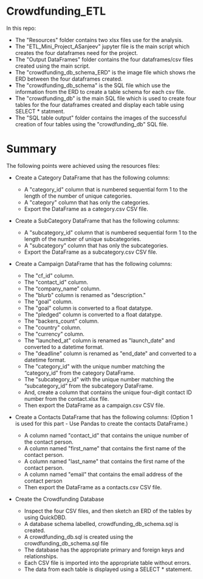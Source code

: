 # Crowdfunding_ETL

In this repo:

* The "Resources" folder contains two xlsx files use for the analysis.
* The "ETL_Mini_Project_ASanjeev" jupyter file is the main script which creates the four dataframes need for the project.
* The "Output DataFrames" folder contains the four dataframes/csv files created using the main script.
* The "crowdfunding_db_schema_ERD" is the image file which shows rhe ERD between the four dataframes created.
* The "crowdfunding_db_schema" is the SQL file which use the information from the ERD to create a table schema for each csv file.
* The "crowdfunding_db" is the main SQL file which is used to create four tables for the four dataframes created and display each table using SELECT * statment.
* The "SQL table output" folder contains the images of the successful creation of four tables using the "crowdfunding_db" SQL file.

# Summary

The following points were achieved using the resources files:

* Create a Category DataFrame that has the following columns:

    * A "category_id" column that is numbered sequential form 1 to the length of the number of unique categories.
    * A "category" column that has only the categories.
    * Export the DataFrame as a category.csv CSV file.

* Create a SubCategory DataFrame that has the following columns:

    * A "subcategory_id" column that is numbered sequential form 1 to the length of the number of unique subcategories.
    * A "subcategory" column that has only the subcategories.
    * Export the DataFrame as a subcategory.csv CSV file.

* Create a Campaign DataFrame that has the following columns:

    * The "cf_id" column.
    * The "contact_id" column.
    * The “company_name” column.
    * The "blurb" column is renamed as "description."
    * The "goal" column.
    * The "goal" column is converted to a float datatype.
    * The "pledged" column is converted to a float datatype.
    * The "backers_count" column.
    * The "country" column.
    * The "currency" column.
    * The "launched_at" column is renamed as "launch_date" and converted to a datetime format.
    * The "deadline" column is renamed as "end_date" and converted to a datetime format.
    * The "category_id" with the unique number matching the “category_id” from the category DataFrame.
    * The "subcategory_id" with the unique number matching the “subcategory_id” from the subcategory DataFrame.
    * And, create a column that contains the unique four-digit contact ID number from the contact.xlsx file.
    * Then export the DataFrame as a campaign.csv CSV file.

* Create a Contacts DataFrame that has the following columns: (Option 1 is used for this part - Use Pandas to create the contacts DataFrame.)

    * A column named "contact_id" that contains the unique number of the contact person.
    * A column named "first_name" that contains the first name of the contact person.
    * A column named "last_name" that contains the first name of the contact person.
    * A column named "email" that contains the email address of the contact person
    * Then export the DataFrame as a contacts.csv CSV file.

* Create the Crowdfunding Database

    * Inspect the four CSV files, and then sketch an ERD of the tables  by using QuickDBD.
    * A database schema labelled, crowdfunding_db_schema.sql is created.
    * A crowdfunding_db.sql is created using the crowdfunding_db_schema.sql file
    * The database has the appropriate primary and foreign keys and relationships.
    * Each CSV file is imported into the appropriate table without errors.
    * The data from each table is displayed using a SELECT * statement.

